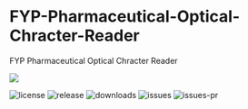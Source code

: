 # FYP-Pharmaceutical-Optical-Chracter-Reader
FYP Pharmaceutical Optical Chracter Reader

<a href="https://github.com/Arekku21/FYP-Pharmaceutical-Optical-Chracter-Reader/graphs/contributors">
  <img src="https://contrib.rocks/image?repo=Arekku21/FYP-Pharmaceutical-Optical-Chracter-Reader" />
</a>

![license](https://img.shields.io/github/license/Arekku21/FYP-Pharmaceutical-Optical-Chracter-Reader?style=flat)
![release](https://img.shields.io/github/v/release/Arekku21/FYP-Pharmaceutical-Optical-Chracter-Reader?sort=semver)
![downloads](https://img.shields.io/github/downloads/Arekku21/FYP-Pharmaceutical-Optical-Chracter-Reader/total?style=flat)
![issues](https://img.shields.io/github/issues/Arekku21/FYP-Pharmaceutical-Optical-Chracter-Reader?style=flat)
![issues-pr](https://img.shields.io/github/issues-pr/Arekku21/FYP-Pharmaceutical-Optical-Chracter-Reader?style=flat)

